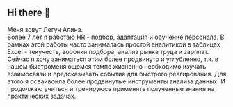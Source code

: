 ## Hi there 👋 
Меня зовут Легун Алина. \
Более 7 лет я работаю HR -  подбор, адаптация и обучение персонала. В рамках этой работы часто занималась простой аналитикой в таблицах Excel - текучесть, воронки подбора, анализ рынка труда и зарплат. \
Сейчас я хочу заниматься этим более продвинуто и углубленно, т.к. в нашем быстроменяющемся темпе жизненно необходимо изучать взаимосвязи и предсказывать события для быстрого реагирования. Для этого я осваивоила более продвинутые инструменты анализа данных. 
И продолжаю учиться и тренируюсь применять полученные знания на практических задачах.
<!--
**LellinAlina/LellinAlina** is a ✨ _special_ ✨ repository because its `README.md` (this file) appears on your GitHub profile.

Here are some ideas to get you started:

- 🔭 I’m currently working on ...
- 🌱 I’m currently learning ...
- 👯 I’m looking to collaborate on ...
- 🤔 I’m looking for help with ...
- 💬 Ask me about ...
- 📫 How to reach me: ...
- 😄 Pronouns: ...
- ⚡ Fun fact: ...
-->
